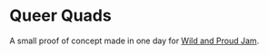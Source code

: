 # Queer Quads

A small proof of concept made in one day for [Wild and Proud Jam](https://itch.io/jam/wild-and-proud).
